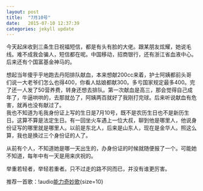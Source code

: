 ```yaml
---
layout: post
title:  "7月10号"
date:   2015-07-10 12:37:39
categories: jekyll update
---
```


今天起床收到三条生日祝福短信，都是有头有脸的大佬。跟某朋友炫耀，她说毛线。难不成我会骗人，短信都在呢。中国移动，招商银行，还有浙江省血液中心。后来还有个国富基金神马的。  

想起当年傻乎乎地跑去丹阳排队献血，本来想献200cc来着，护士阿姨都前头哥们说一大老爷们怎么也得400，你看人姑娘都献300。多亏国家规定最多400。完了还一人发了50营养费，转身还想去排队。第一次献血是高三，那会觉得自己成年了，牛逼哄哄的，去那就怂了，阿姨两百就好了我刚打完球。后来听说献血有危害，就再也没有献过了。  
我也不知道为毛我身份证上写的生日是7月10号，既不是农历生日也不是新历生日。这算不算是法定生日。有一回坐火车遇上一位大叔，聊到他是哪里人，他说身份证写的哪里就是哪里人。以前是东北人，后来是山东人，现在是金华人。照这么算，我也是换过三个身份证的人了。  

从前有个人，不知道她是哪一天出生的，办身份证的时候就随便报了一个。可能她不知道，每年中有一天是用来庆祝的。  

举重若轻者，举轻若重者。只不过走的路不同而已，并没有谁更厉害。  

推荐一首歌：!audio[能力奇妙歌](http://music.163.com/#/song?id=29431066){size=10}



